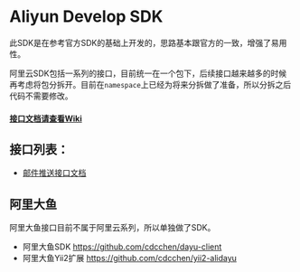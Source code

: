 # Aliyun Develop SDK

此SDK是在参考官方SDK的基础上开发的，思路基本跟官方的一致，增强了易用性。

阿里云SDK包括一系列的接口，目前统一在一个包下，后续接口越来越多的时候再考虑将包分拆开。目前在`namespace`上已经为将来分拆做了准备，所以分拆之后代码不需要修改。

#### [接口文档请查看Wiki](https://github.com/cdcchen/aliyun-client/wiki)


## 接口列表：

- [邮件推送接口文档](//github.com/cdcchen/aliyun-client/wiki)



## 阿里大鱼
阿里大鱼接口目前不属于阿里云系列，所以单独做了SDK。

- 阿里大鱼SDK <https://github.com/cdcchen/dayu-client>
- 阿里大鱼Yii2扩展 <https://github.com/cdcchen/yii2-alidayu>

